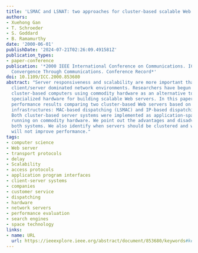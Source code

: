 ```yaml
---
title: 'LSMAC and LSNAT: two approaches for cluster-based scalable Web servers'
authors:
- Xuehong Gan
- T. Schroeder
- S. Goddard
- B. Ramamurthy
date: '2000-06-01'
publishDate: '2024-07-21T02:26:09.491581Z'
publication_types:
- paper-conference
publication: '*2000 IEEE International Conference on Communications. ICC 2000. Global
  Convergence Through Communications. Conference Record*'
doi: 10.1109/ICC.2000.853680
abstract: "Server responsiveness and scalability are more important than ever in today's
  client/server dominated network environments. Researchers have begun to consider
  cluster-based computers using commodity hardware as an alternative to expensive
  specialized hardware for building scalable Web servers. In this paper, we present
  performance results comparing two cluster-based Web servers based on different server
  infrastructures: MAC-based dispatching (LSMAC) and IP-based dispatching (LSNAT).
  Both cluster-based server systems were implemented as application-space programs
  running on commodity hardware. We point out the advantages and disadvantages of
  both systems. We also identify when servers should be clustered and when clustering
  will not improve performance."
tags:
- computer science
- Web server
- transport protocols
- delay
- Scalability
- access protocols
- application program interfaces
- client-server systems
- companies
- customer service
- dispatching
- hardware
- network servers
- performance evaluation
- search engines
- space technology
links:
- name: URL
  url: https://ieeexplore.ieee.org/abstract/document/853680/keywords#keywords
---
```

